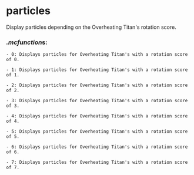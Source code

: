 # particles
Display particles depending on the Overheating Titan's rotation score.

### *.mcfunction*s:
    - 0: Displays particles for Overheating Titan's with a rotation score of 0.
    
    - 1: Displays particles for Overheating Titan's with a rotation score of 1.
    
    - 2: Displays particles for Overheating Titan's with a rotation score of 2.
    
    - 3: Displays particles for Overheating Titan's with a rotation score of 3.
    
    - 4: Displays particles for Overheating Titan's with a rotation score of 4.
    
    - 5: Displays particles for Overheating Titan's with a rotation score of 5.
    
    - 6: Displays particles for Overheating Titan's with a rotation score of 6.
    
    - 7: Displays particles for Overheating Titan's with a rotation score of 7.
